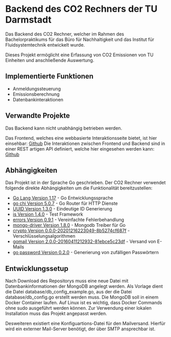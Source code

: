# Backend des CO2 Rechners der TU Darmstadt

Das Backend des CO2 Rechner, welcher im Rahmen des Bachelorpraktikums für das Büro für Nachhaltigkeit und das Institut für Fluidsystemtechnik entwickelt wurde.

Dieses Projekt ermöglicht eine Erfassung von CO2 Emissionen von TU Einheiten und anschließende Auswertung.

## Implementierte Funktionen

- Anmeldungssteuerung
- Emissionsberechnung
- Datenbankinteraktionen

## Verwandte Projekte

Das Backend kann nicht unabhängig betrieben werden.

Das Frontend, welches eine webbasierte Interaktionsseite bietet, ist hier einsehbar: [Github](https://github.com/Lithium-1Hauptgruppe/CO2-Rechner-TU-Darmstadt-Frontend)
Die Interaktionen zwischen Frontend und Backend sind in einer REST artigen API definiert, welche hier eingesehen werden kann: [Github](https://github.com/Anhilly/CO2-Rechner-api)

## Abhängigkeiten

Das Projekt ist in der Sprache Go geschrieben.
Der CO2 Rechner verwendet folgende direkte Abhängigkeiten um die Funktionalität bereitzustellen:

- [Go Lang Version 1.17](https://go.dev/) - Go Entwicklungssprache
- [go chi Version 5.0.7](github.com/go-chi/chi) - Go Router für HTTP Dienste 
- [UUID Version 1.3.0](github.com/google/uuid) - Eindeutige ID Generierung
- [is Version 1.4.0](github.com/matryer/is) - Test Framework
- [errors Version 0.9.1](github.com/pkg/errors) - Vereinfachte Fehlerbehandlung
- [mongo-driver Version 1.8.0](go.mongodb.org/mongo-driver) - Mongodb Treiber für Go
- [crypto Version 0.0.0-20201216223049-8b5274cf687f](golang.org/x/crypto) - Verschlüsselungsalgorithmen
- [gomail Version 2.0.0-20160411212932-81ebce5c23df](gopkg.in/gomail.v2) - Versand von E-Mails
- [go password Version 0.2.0](github.com/sethvargo/go-password) - Generierung von zufälligen Passwörtern

## Entwicklungssetup

Nach Download des Repositorys muss eine neue Datei mit Datenbankinformationen der MongoDB angelegt werden.
Als Vorlage dient die Datei database/db_config_example.go, aus der die Datei database/db_config.go erstellt werden muss. 
Die MongoDB soll in einem Docker Container laufen. Auf Linux ist es wichtig, dass Docker Commands ohne sudo ausgeführt werden können.
Zur Verwendung einer lokalen Installation muss das Projekt angepasst werden.

Desweiteren existiert eine Konfiguartions-Datei für den Mailversand. Hierfür wird ein externer Mail-Server benötigt, der über SMTP ansprechbar ist.
